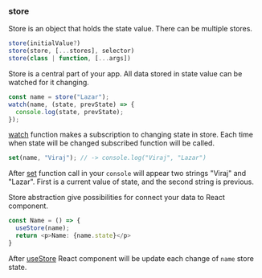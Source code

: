 ### store

Store is an object that holds the state value. There can be multiple stores.

```typescript
store(initialValue?)
store(store, [...stores], selector)
store(class | function, [...args])
```

Store is a central part of your app. All data stored in state value can be watched for it changing.

```typescript
const name = store("Lazar");
watch(name, (state, prevState) => {
  console.log(state, prevState);
});
```

[watch](./watch.md) function makes a subscription to changing state in store. Each time when state will be changed subscribed function will be called.

```typescript
set(name, "Viraj"); // -> console.log("Viraj", "Lazar")
```

After [set](./set.md) function call in your `console` will appear two strings "Viraj" and "Lazar". First is a current value of state, and the second string is previous.

Store abstraction give possibilities for connect your data to React component.

```typescript
const Name = () => {
  useStore(name);
  return <p>Name: {name.state}</p>
}
```

After [useStore](./useStore.md) React component will be update each change of `name` store state.
